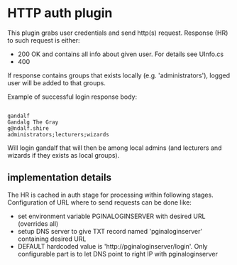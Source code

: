 # HTTP auth plugin

This plugin grabs user credentials and send http(s) request.
Response (HR) to such request is either:
-  200 OK and contains all info about given user. For details see UInfo.cs
-  400 <Error message>

If response contains groups that exists locally (e.g. 'administrators'),
logged user will be added to that groups.

Example of successful login response body:
```

gandalf
Gandalg The Gray
g@ndalf.shire
administrators;lecturers;wizards
```
Will login gandalf that will then be among local admins
(and lecturers and wizards if they exists as local groups).


## implementation details

The HR is cached in auth stage for processing within following stages.
Configuration of URL where to send requests can be done like:

- set environment variable PGINALOGINSERVER with desired URL (overrides all)
- setup DNS server to give TXT record named 'pginaloginserver' containing desired URL
- DEFAULT hardcoded value is 'http://pginaloginserver/login'.
  Only configurable part is to let DNS point to right IP with pginaloginserver
